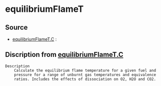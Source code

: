 # equilibriumFlameT

## Source

- [equilibriumFlameT.C](equilibriumFlameT.C) : 


## Discription from [equilibriumFlameT.C](equilibriumFlameT.C)

```
Description
    Calculate the equilibrium flame temperature for a given fuel and
    pressure for a range of unburnt gas temperatures and equivalence
    ratios. Includes the effects of dissociation on O2, H2O and CO2.


```

